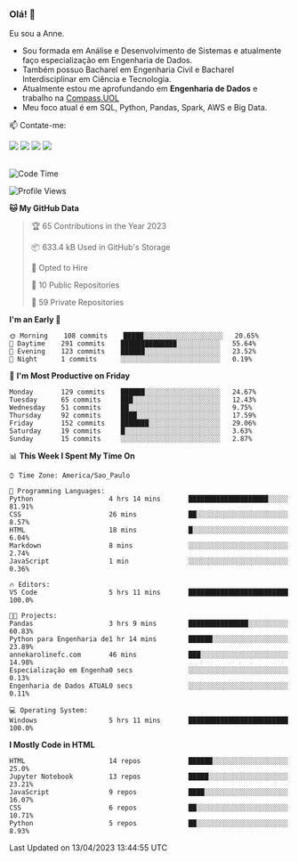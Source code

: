 ### Olá! 👋
Eu sou a Anne. 
- Sou formada em Análise e Desenvolvimento de Sistemas e atualmente faço especialização em Engenharia de Dados.
- Também possuo Bacharel em Engenharia Civil e Bacharel Interdisciplinar em Ciência e Tecnologia.
- Atualmente estou me aprofundando em **Engenharia de Dados** e trabalho na [Compass.UOL](https://compass.uol/pt/home/) 
- Meu foco atual é em SQL, Python, Pandas, Spark, AWS e Big Data.

📫 Contate-me: 

<div>
<a href="https://www.instagram.com/annekarolinefc/" target="_blank"><img src="https://img.shields.io/badge/-Instagram-%23E4405F?style=for-the-badge&logo=instagram&logoColor=white" target="_blank"></a> 
<a href = "mailto:annekarolinefc@gmail.com"><img src="https://img.shields.io/badge/-Gmail-%23333?style=for-the-badge&logo=gmail&logoColor=white" target="_blank"></a>
<a href="https://www.linkedin.com/in/devannekarolinefc/" target="_blank"><img src="https://img.shields.io/badge/-LinkedIn-%230077B5?style=for-the-badge&logo=linkedin&logoColor=white" target="_blank"></a> 
<a href="https://api.whatsapp.com/send?phone=5533991375118&text=Ol%C3%A1%20Anne!%20" target="_blank"><img src="https://img.shields.io/badge/WhatsApp-25D366?style=for-the-badge&logo=whatsapp&logoColor=white" target="_blank"></a>
</div>

  
<!--
  <img align="center" alt="Anne-An" height="30" width="40" src="https://github.com/devicons/devicon/blob/master/icons/angularjs/angularjs-original.svg">
-->

</br>

<!--START_SECTION:waka-->
![Code Time](http://img.shields.io/badge/Code%20Time-149%20hrs%205%20mins-blue)

![Profile Views](http://img.shields.io/badge/Profile%20Views-2-blue)

**🐱 My GitHub Data** 

> 🏆 65 Contributions in the Year 2023
 > 
> 📦 633.4 kB Used in GitHub's Storage 
 > 
> 💼 Opted to Hire
 > 
> 📜 10 Public Repositories 
 > 
> 🔑 59 Private Repositories  
 > 
**I'm an Early 🐤** 

```text
🌞 Morning    108 commits    █████░░░░░░░░░░░░░░░░░░░░   20.65% 
🌇 Daytime    291 commits    ██████████████░░░░░░░░░░░   55.64% 
🌃 Evening    123 commits    ██████░░░░░░░░░░░░░░░░░░░   23.52% 
🌙 Night      1 commits      ░░░░░░░░░░░░░░░░░░░░░░░░░   0.19%

```
📅 **I'm Most Productive on Friday** 

```text
Monday       129 commits    ██████░░░░░░░░░░░░░░░░░░░   24.67% 
Tuesday      65 commits     ███░░░░░░░░░░░░░░░░░░░░░░   12.43% 
Wednesday    51 commits     ██░░░░░░░░░░░░░░░░░░░░░░░   9.75% 
Thursday     92 commits     ████░░░░░░░░░░░░░░░░░░░░░   17.59% 
Friday       152 commits    ███████░░░░░░░░░░░░░░░░░░   29.06% 
Saturday     19 commits     █░░░░░░░░░░░░░░░░░░░░░░░░   3.63% 
Sunday       15 commits     ░░░░░░░░░░░░░░░░░░░░░░░░░   2.87%

```


📊 **This Week I Spent My Time On** 

```text
⌚︎ Time Zone: America/Sao_Paulo

💬 Programming Languages: 
Python                   4 hrs 14 mins       ████████████████████░░░░░   81.91% 
CSS                      26 mins             ██░░░░░░░░░░░░░░░░░░░░░░░   8.57% 
HTML                     18 mins             █░░░░░░░░░░░░░░░░░░░░░░░░   6.04% 
Markdown                 8 mins              ░░░░░░░░░░░░░░░░░░░░░░░░░   2.74% 
JavaScript               1 min               ░░░░░░░░░░░░░░░░░░░░░░░░░   0.36%

🔥 Editors: 
VS Code                  5 hrs 11 mins       █████████████████████████   100.0%

🐱‍💻 Projects: 
Pandas                   3 hrs 9 mins        ███████████████░░░░░░░░░░   60.83% 
Python para Engenharia de1 hr 14 mins        ██████░░░░░░░░░░░░░░░░░░░   23.89% 
annekarolinefc.com       46 mins             ███░░░░░░░░░░░░░░░░░░░░░░   14.98% 
Especialização em Engenha0 secs              ░░░░░░░░░░░░░░░░░░░░░░░░░   0.13% 
Engenharia de Dados ATUAL0 secs              ░░░░░░░░░░░░░░░░░░░░░░░░░   0.11%

💻 Operating System: 
Windows                  5 hrs 11 mins       █████████████████████████   100.0%

```

**I Mostly Code in HTML** 

```text
HTML                     14 repos            ██████░░░░░░░░░░░░░░░░░░░   25.0% 
Jupyter Notebook         13 repos            █████░░░░░░░░░░░░░░░░░░░░   23.21% 
JavaScript               9 repos             ████░░░░░░░░░░░░░░░░░░░░░   16.07% 
CSS                      6 repos             ██░░░░░░░░░░░░░░░░░░░░░░░   10.71% 
Python                   5 repos             ██░░░░░░░░░░░░░░░░░░░░░░░   8.93%

```



 Last Updated on 13/04/2023 13:44:55 UTC
<!--END_SECTION:waka-->
  
